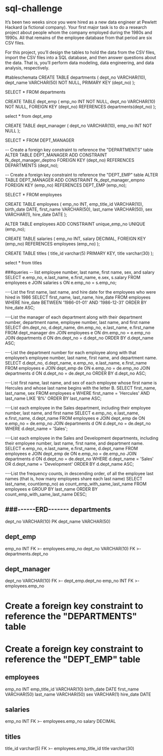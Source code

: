 # sql-challenge

It’s been two weeks since you were hired as a new data engineer at Pewlett Hackard (a fictional company). Your first major task is to do a research project about people whom the company employed during the 1980s and 1990s. All that remains of the employee database from that period are six CSV files.

For this project, you’ll design the tables to hold the data from the CSV files, import the CSV files into a SQL database, and then answer questions about the data. That is, you’ll perform data modeling, data engineering, and data analysis, respectively.


#tableschemata
CREATE TABLE departments (
dept_no VARCHAR(10),
dept_name VARCHAR(50) NOT NULL,
PRIMARY KEY (dept_no)
);

SELECT * FROM departments

CREATE TABLE dept_emp (
emp_no INT NOT NULL,
dept_no VARCHAR(10) NOT NULL,
FOREIGN KEY (dept_no) REFERENCES departments(dept_no)
);

select * from dept_emp

CREATE TABLE dept_manager (
dept_no VARCHAR(10),
emp_no INT NOT NULL
);

SELECT * FROM DEPT_MANAGER

-- Create a foreign key constraint to reference the "DEPARTMENTS" table
ALTER TABLE DEPT_MANAGER
ADD CONSTRAINT fk_dept_manager_deptno
FOREIGN KEY (dept_no) REFERENCES DEPARTMENTS (dept_no);

-- Create a foreign key constraint to reference the "DEPT_EMP" table
ALTER TABLE DEPT_MANAGER
ADD CONSTRAINT fk_dept_manager_empno
FOREIGN KEY (emp_no) REFERENCES DEPT_EMP (emp_no);





SELECT * FROM employees

CREATE TABLE employees (
    emp_no INT,
    emp_title_id VARCHAR(10),
    birth_date DATE,
    first_name VARCHAR(50),
    last_name VARCHAR(50),
    sex VARCHAR(1),
    hire_date DATE
);



ALTER TABLE employees
ADD CONSTRAINT unique_emp_no
UNIQUE (emp_no);

CREATE TABLE salaries (
    emp_no INT,
    salary DECIMAL,
    FOREIGN KEY (emp_no) REFERENCES employees (emp_no)
);

CREATE TABLE titles (
	title_id varchar(5) PRIMARY KEY,
	title varchar(30)
);

select * from titles

###queries
-- list employee number, last name, first name, sex, and salary
SELECT e.emp_no, e.last_name, e.first_name, e.sex, s.salary
FROM employees e
JOIN salaries s
ON e.emp_no = s.emp_no;

---List the first name, last name, and hire date for the employees who were hired in 1986
SELECT first_name, last_name, hire_date
FROM employees
WHERE hire_date BETWEEN '1986-01-01' AND '1986-12-31'
ORDER BY hire_date ASC;

---List the manager of each department along with their department number, department name, employee number, last name, and first name
SELECT dm.dept_no, d.dept_name, dm.emp_no, e.last_name, e.first_name 
FROM dept_manager dm
JOIN employees e
ON dm.emp_no = e.emp_no
JOIN departments d
ON dm.dept_no = d.dept_no
ORDER BY d.dept_name ASC;

---List the department number for each employee along with that employee’s employee number, last name, first name, and department name.
SELECT d.dept_no, d.dept_name, e.emp_no, e.last_name, e.first_name 
FROM employees e
JOIN dept_emp de 
ON e.emp_no = de.emp_no
JOIN departments d
ON d.dept_no = de.dept_no
ORDER BY d.dept_no ASC;

---List first name, last name, and sex of each employee whose first name is Hercules and whose last name begins with the letter B.
SELECT first_name, last_name, sex
FROM employees e
WHERE first_name = 'Hercules' AND last_name LIKE 'B%'
ORDER BY last_name ASC;

---List each employee in the Sales department, including their employee number, last name, and first name
SELECT e.emp_no, e.last_name, e.first_name, d.dept_name
FROM employees e
JOIN dept_emp de 
ON e.emp_no = de.emp_no
JOIN departments d
ON d.dept_no = de.dept_no
WHERE d.dept_name = 'Sales';

---List each employee in the Sales and Development departments, including their employee number, last name, first name, and department name.
SELECT e.emp_no, e.last_name, e.first_name, d.dept_name
FROM employees e
JOIN dept_emp de 
ON e.emp_no = de.emp_no
JOIN departments d
ON d.dept_no = de.dept_no
WHERE d.dept_name = 'Sales' OR d.dept_name = 'Development'
ORDER BY d.dept_name ASC;

---List the frequency counts, in descending order, of all the employee last names (that is, how many employees share each last name)
SELECT last_name, count(emp_no) as count_emp_with_same_last_name
FROM employees e
GROUP BY last_name
ORDER BY count_emp_with_same_last_name DESC;


###------ERD-------
departments
--
dept_no VARCHAR(10) PK
dept_name VARCHAR(50)

dept_emp
--
emp_no INT FK >- employees.emp_no
dept_no VARCHAR(10) FK >- departments.dept_no

dept_manager
--
dept_no VARCHAR(10) FK >- dept_emp.dept_no
emp_no INT FK >- employees.emp_no

#  Create a foreign key constraint to reference the "DEPARTMENTS" table
#  Create a foreign key constraint to reference the "DEPT_EMP" table
employees
--
emp_no INT
emp_title_id VARCHAR(10)
birth_date DATE
first_name VARCHAR(50)
last_name VARCHAR(50)
sex VARCHAR(1)
hire_date DATE

salaries
--
emp_no INT FK >- employees.emp_no
salary DECIMAL

titles
--
title_id varchar(5) FK >- employees.emp_title_id
title varchar(30)
